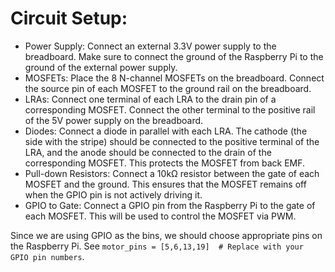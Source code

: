 # Circuit Setup:
* Power Supply: Connect an external 3.3V power supply to the breadboard. Make sure to connect the ground of the Raspberry Pi to the ground of the external power supply.
* MOSFETs: Place the 8 N-channel MOSFETs on the breadboard. Connect the source pin of each MOSFET to the ground rail on the breadboard.
* LRAs: Connect one terminal of each LRA to the drain pin of a corresponding MOSFET. Connect the other terminal to the positive rail of the 5V power supply on the breadboard.
* Diodes: Connect a diode in parallel with each LRA. The cathode (the side with the stripe) should be connected to the positive terminal of the LRA, and the anode should be connected to the drain of the corresponding MOSFET. This protects the MOSFET from back EMF.
* Pull-down Resistors: Connect a 10kΩ resistor between the gate of each MOSFET and the ground. This ensures that the MOSFET remains off when the GPIO pin is not actively driving it.
* GPIO to Gate: Connect a GPIO pin from the Raspberry Pi to the gate of each MOSFET. This will be used to control the MOSFET via PWM.

Since we are using GPIO as the bins, we should choose appropriate pins on the Raspberry Pi. See `motor_pins = [5,6,13,19]  # Replace with your GPIO pin numbers`. 
